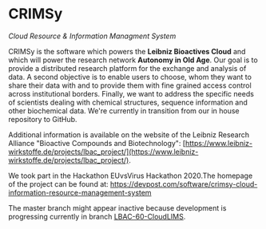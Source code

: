 # CRIMSy
_Cloud Resource & Information Managment System_

CRIMSy is the software which powers the **Leibniz Bioactives Cloud** and which will power the research network **Autonomy in Old Age**. Our goal is to provide a distributed research platform for the exchange and analysis of data. A second objective is to enable users to choose, whom they want to share their data with and to provide them with fine grained access control across institutional borders. Finally, we want to address the specific needs of scientists dealing with chemical structures, sequence information and other biochemical data. We're currently in transition from our in house repository to GitHub.

Additional information is available on the website of the Leibniz Research Alliance "Bioactive Compounds and Biotechnology": [https://www.leibniz-wirkstoffe.de/projects/lbac_project/](https://www.leibniz-wirkstoffe.de/projects/lbac_project/). 

We took part in the Hackathon EUvsVirus Hackathon 2020.The homepage of the project can be found at: 
https://devpost.com/software/crimsy-cloud-information-resource-management-system

The master branch might appear inactive because development is progressing currently in branch [LBAC-60-CloudLIMS](https://github.com/ipb-halle/CRIMSy/tree/LBAC-60-CloudLIMS).
